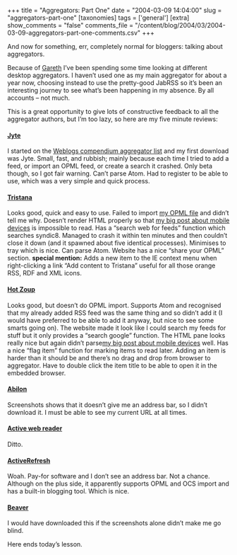 +++
title = "Aggregators: Part One"
date = "2004-03-09 14:04:00"
slug = "aggregators-part-one"
[taxonomies]
tags = ['general']
[extra]
show_comments = "false"
comments_file = "/content/blog/2004/03/2004-03-09-aggregators-part-one-comments.csv"
+++

And now for something, err, completely normal for bloggers: talking about aggregators.

Because of [Gareth](http://www.xurble.org) I’ve been spending some time looking at different desktop aggregators. I haven’t used one as my main aggregator for about a year now, choosing instead to use the pretty-good JabRSS so it’s been an interesting journey to see what’s been happening in my absence. By all accounts – not much.

This is a great opportunity to give lots of constructive feedback to all the aggregator authors, but I’m too lazy, so here are my five minute reviews:

#### [Jyte](http://www.jyte.com/)

I started on the [Weblogs compendium aggregator list](http://www.lights.com/weblogs/rss.html) and my first download was Jyte. Small, fast, and rubbish; mainly because each time I tried to add a feed, or import an OPML feed, or create a search it crashed. Only beta though, so I got fair warning. Can’t parse Atom. Had to register to be able to use, which was a very simple and quick process.

#### [Tristana](http://www.charlwood.com/tristana/)

Looks good, quick and easy to use. Failed to import [my OPML file](http://pipthepixie.tripod.com/syn.xml) and didn’t tell me why. Doesn’t render HTML properly so that [my big post about mobile devices](http://pipthepixie.tripod.com/blog/archive/2004_02_01_blog.html#107692419033088788) is impossible to read. Has a “search web for feeds” function which searches syndic8. Managed to crash it within ten minutes and then couldn’t close it down (and it spawned about five identical processes). Minimises to tray which is nice. Can parse Atom. Website has a nice “share your OPML” section. **special mention:** Adds a new item to the IE context menu when right-clicking a link “Add content to Tristana” useful for all those orange RSS, RDF and XML icons.

#### [Hot Zoup](http://hotzoup.com/)

Looks good, but doesn’t do OPML import. Supports Atom and recognised that my already added RSS feed was the same thing and so didn’t add it (I would have preferred to be able to add it anyway, but nice to see some smarts going on). The website made it look like I could search my feeds for stuff but it only provides a “search google” function. The HTML pane looks really nice but again didn’t parse[my big post about mobile devices](http://pipthepixie.tripod.com/blog/archive/2004_02_01_blog.html#107692419033088788) well. Has a nice “flag item” function for marking items to read later. Adding an item is harder than it should be and there’s no drag and drop from browser to aggregator. Have to double click the item title to be able to open it in the embedded browser.

#### [Abilon](http://www.activerefresh.com/abilon.php)

Screenshots shows that it doesn’t give me an address bar, so I didn’t download it. I must be able to see my current URL at all times.

#### [Active web reader](http://www.deskshare.com/awr.aspx)

Ditto.

#### [ActiveRefresh](http://www.activerefresh.com/)

Woah. Pay-for software and I don’t see an address bar. Not a chance. Although on the plus side, it apparently supports OPML and OCS import and has a built-in blogging tool. Which is nice.

#### [Beaver](http://www31.brinkster.com/toolmaker/beaver.htm)

I would have downloaded this if the screenshots alone didn’t make me go blind.

Here ends today’s lesson.
